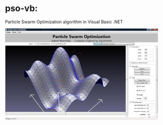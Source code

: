 # pso-vb:
Particle Swarm Optimization algorithm in Visual Basic .NET

![pso-vb screenshot](pso2xz2.jpg)
